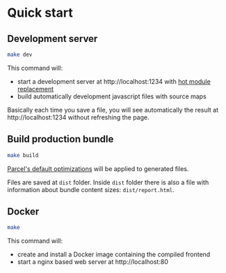 # Quick start

## Development server

```bash
make dev
```

This command will:

- start a development server at http://localhost:1234 with [hot module replacement](https://en.parceljs.org/hmr.html)
- build automatically development javascript files with source maps

Basically each time you save a file, you will see automatically the result at http://localhost:1234 without refreshing the page.

## Build production bundle

```bash
make build
```

[Parcel's default optimizations](https://en.parceljs.org/production.html#optimisations) will be applied to generated files.

Files are saved at `dist` folder.
Inside `dist` folder there is also a file with information about bundle content sizes: `dist/report.html`.

## Docker

```bash
make
```

This command will:

- create and install a Docker image containing the compiled frontend
- start a nginx based web server at http://localhost:80